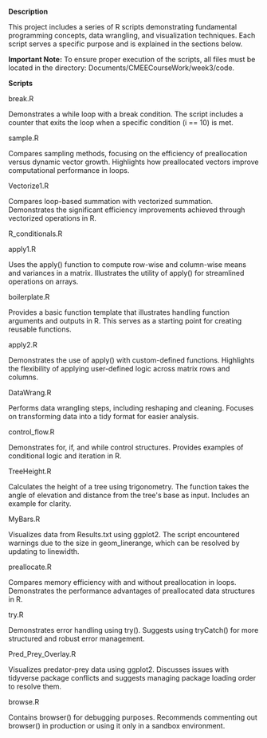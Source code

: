 
**Description**

This project includes a series of R scripts demonstrating fundamental programming concepts, data wrangling, and visualization techniques. Each script serves a specific purpose and is explained in the sections below.

**Important Note:**
To ensure proper execution of the scripts, all files must be located in the directory:
Documents/CMEECourseWork/week3/code.

**Scripts**

break.R

Demonstrates a while loop with a break condition. The script includes a counter that exits the loop when a specific condition (i == 10) is met.

sample.R

Compares sampling methods, focusing on the efficiency of preallocation versus dynamic vector growth. Highlights how preallocated vectors improve computational performance in loops.

Vectorize1.R

Compares loop-based summation with vectorized summation. Demonstrates the significant efficiency improvements achieved through vectorized operations in R.

R_conditionals.R

apply1.R

Uses the apply() function to compute row-wise and column-wise means and variances in a matrix. Illustrates the utility of apply() for streamlined operations on arrays.

boilerplate.R

Provides a basic function template that illustrates handling function arguments and outputs in R. This serves as a starting point for creating reusable functions.

apply2.R

Demonstrates the use of apply() with custom-defined functions. Highlights the flexibility of applying user-defined logic across matrix rows and columns.

DataWrang.R

Performs data wrangling steps, including reshaping and cleaning. Focuses on transforming data into a tidy format for easier analysis.

control_flow.R

Demonstrates for, if, and while control structures. Provides examples of conditional logic and iteration in R.

TreeHeight.R

Calculates the height of a tree using trigonometry. The function takes the angle of elevation and distance from the tree's base as input. Includes an example for clarity.

MyBars.R

Visualizes data from Results.txt using ggplot2. The script encountered warnings due to the size in geom_linerange, which can be resolved by updating to linewidth.

preallocate.R

Compares memory efficiency with and without preallocation in loops. Demonstrates the performance advantages of preallocated data structures in R.

try.R

Demonstrates error handling using try(). Suggests using tryCatch() for more structured and robust error management.

Pred_Prey_Overlay.R


Visualizes predator-prey data using ggplot2. Discusses issues with tidyverse package conflicts and suggests managing package loading order to resolve them.

browse.R

Contains browser() for debugging purposes. Recommends commenting out browser() in production or using it only in a sandbox environment.